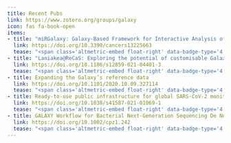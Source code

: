 ```yaml
---
title: Recent Pubs
link: https://www.zotero.org/groups/galaxy
icon: fas fa-book-open
items:
- title: "miRGalaxy: Galaxy-Based Framework for Interactive Analysis of microRNA and isomiR Sequencing Data"
  link: https://doi.org/10.3390/cancers13225663
  tease: "<span class='altmetric-embed float-right' data-badge-type='4' data-doi='10.3390/cancers13225663'></span> Glogovitis, I., Yahubyan, G., Würdinger, T., Koppers-Lalic, D., & Baev, V. (2021). <em>Cancers</em>, 13(22), 5663."
- title: "Laniakea@ReCaS: Exploring the potential of customisable Galaxy on-demand instances as a cloud-based service"
  link: https://doi.org/10.1186/s12859-021-04401-3
  tease: "<span class='altmetric-embed float-right' data-badge-type='4' data-doi='10.1186/s12859-021-04401-3'></span> Tangaro, M. A., Mandreoli, P., Chiara, M., Donvito, G., Antonacci, M., Parisi, A., Bianco, A., Romano, A., Bianchi, D. M., Cangelosi, D., Uva, P., Molineris, I., Nosi, V., Calogero, R. A., Alessandri, L., Pedrini, E., Mordenti, M., Bonetti, E., Sangiorgi, L., … Zambelli, F. (2021). <em>BMC Bioinformatics</em>, 22(15), 544."
- title: Expanding the Galaxy’s reference data
  link: https://doi.org/10.1101/2020.10.09.327114
  tease: "<span class='altmetric-embed float-right' data-badge-type='4' data-doi='10.1101/2020.10.09.327114'></span> VijayKrishna, N., Joshi, J., Coraor, N., Hillman-Jackson, J., Bouvier, D., Beek, M. van den, Eguinoa, I., Coppens, F., Golitsynskiy, S., Stolarczyk, M., Sheffield, N. C., Gladman, S., Cuccuru, G., Grüning, B., Soranzo, N., Rasche, H., Langhorst, B. W., Bernt, M., Fornika, D., … Blankenberg, D. (2021). <em>BioRxiv</em>, 2020.10.09.327114."
- title: Ready-to-use public infrastructure for global SARS-CoV-2 monitoring
  link: https://doi.org/10.1038/s41587-021-01069-1
  tease: "<span class='altmetric-embed float-right' data-badge-type='4' data-doi='10.1038/s41587-021-01069-1'></span> Maier, W., Bray, S., van den Beek, M., Bouvier, D., Coraor, N., Miladi, M., Singh, B., De Argila, J. R., Baker, D., Roach, N., Gladman, S., Coppens, F., Martin, D. P., Lonie, A., Grüning, B., Kosakovsky Pond, S. L., & Nekrutenko, A. (2021). <em>Nature Biotechnology</em>, 1–2."
- title: GALAXY Workflow for Bacterial Next-Generation Sequencing De Novo Assembly and Annotation
  link: https://doi.org/10.1002/cpz1.242
  tease: "<span class='altmetric-embed float-right' data-badge-type='4' data-doi='10.1002/cpz1.242'></span> Wee, S. K., & Yap, E. P. H. (2021). <em>Current Protocols</em>, 1(9), e242."
---
```


